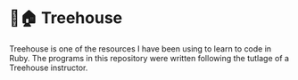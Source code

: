 🌳🏠 Treehouse
===============
Treehouse is one of the resources I have been using to learn to code in Ruby. The programs in this repository were written following the tutlage of a Treehouse instructor. 